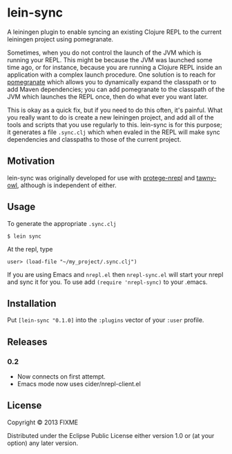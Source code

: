 # lein-sync

A leiningen plugin to enable syncing an existing Clojure REPL to the current
leiningen project using pomegranate.

Sometimes, when you do not control the launch of the JVM which is running your
REPL. This might be because the JVM was launched some time ago, or for
instance, because you are running a Clojure REPL inside an application with a
complex launch procedure. One solution is to reach for
[pomegranate](https://github.com/cemerick/pomegranate) which allows you to
dynamically expand the classpath or to add Maven dependencies; you can add
pomegranate to the classpath of the JVM which launches the REPL once, then do
what ever you want later.

This is okay as a quick fix, but if you need to do this often, it's painful.
What you really want to do is create a new leiningen project, and add all of
the tools and scripts that you use regularly to this. lein-sync is for this
purpose; it generates a file `.sync.clj` which when evaled in the REPL will
make sync dependencies and classpaths to those of the current project.

## Motivation

lein-sync was originally developed for use with
[protege-nrepl](https://github.com/phillord/protege-nrepl) and
[tawny-owl](https://github.com/phillord/tawny.owl), although is independent of
either.

## Usage

To generate the appropriate `.sync.clj`

    $ lein sync

At the repl, type

    user> (load-file "~/my_project/.sync.clj")

If you are using Emacs and `nrepl.el` then `nrepl-sync.el` will start your
nrepl and sync it for you. To use add `(require 'nrepl-sync)` to your .emacs.


## Installation

Put `[lein-sync "0.1.0]` into the `:plugins` vector of your
`:user` profile.


## Releases

### 0.2

 - Now connects on first attempt.
 - Emacs mode now uses cider/nrepl-client.el


## License

Copyright © 2013 FIXME

Distributed under the Eclipse Public License either version 1.0 or (at
your option) any later version.
